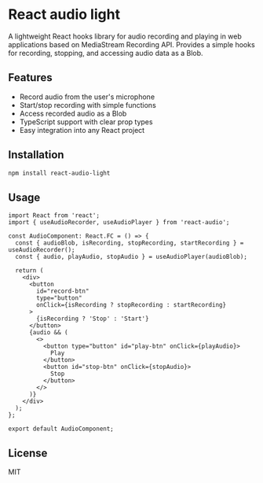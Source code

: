 # React audio light

A lightweight React hooks library for audio recording and playing in web applications based on MediaStream Recording API. Provides a simple hooks for recording, stopping, and accessing audio data as a Blob.

## Features
- Record audio from the user's microphone
- Start/stop recording with simple functions
- Access recorded audio as a Blob
- TypeScript support with clear prop types
- Easy integration into any React project

## Installation

```bash
npm install react-audio-light
```

## Usage

```tsx
import React from 'react';
import { useAudioRecorder, useAudioPlayer } from 'react-audio';

const AudioComponent: React.FC = () => {
  const { audioBlob, isRecording, stopRecording, startRecording } = useAudioRecorder();
  const { audio, playAudio, stopAudio } = useAudioPlayer(audioBlob);

  return (
    <div>
      <button
        id="record-btn"
        type="button"
        onClick={isRecording ? stopRecording : startRecording}
      >
        {isRecording ? 'Stop' : 'Start'}
      </button>
      {audio && (
        <>
          <button type="button" id="play-btn" onClick={playAudio}>
            Play
          </button>
          <button id="stop-btn" onClick={stopAudio}>
            Stop
          </button>
        </>
      )}
    </div>
  );
};

export default AudioComponent;
```

## License

MIT
